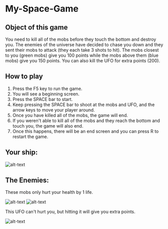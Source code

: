 # My-Space-Game

## Object of this game

You need to kill all of the mobs before they touch the bottom and destroy you. The enemies of the universe have decided to chase you down and they sent their mobs to attack (they each take 3 shots to hit). The mobs closest to you (green mobs) give you 100 points while the mobs above them (blue mobs) give you 150 points. You can also kill the UFO for extra points (200). 

## How to play

1. Press the F5 key to run the game.
2. You will see a beginning screen.
2. Press the SPACE bar to start. 
3. Keep pressing the SPACE bar to shoot at the mobs and UFO, and the arrow keys to move your player around. 
4. Once you have killed all of the mobs, the game will end. 
5. If you weren't able to kill all of the mobs and they reach the bottom and touch you, the game will also end. 
6. Once this happens, there will be an end screen and you can press R to restart the game. 

## Your ship:

![alt-text](https://raw.github.com/achen6159/My-Space-Game/master/Assets/Images/Ships/playerShip2_blue.png "Ship")

## The Enemies:

These mobs only hurt your health by 1 life. 

![alt-text](https://raw.github.com/achen6159/My-Space-Game/master/Assets/Images/Enemies/enemyGreen1.png "Green Mob")
![alt-text](https://raw.github.com/achen6159/My-Space-Game/master/Assets/Images/Enemies/enemyBlue3.png "Blue Mob")

This UFO can't hurt you, but hitting it will give you extra points. 

![alt-text](https://raw.github.com/achen6159/My-Space-Game/master/Assets/Images/Enemies/ufoBlue.png "UFO")




